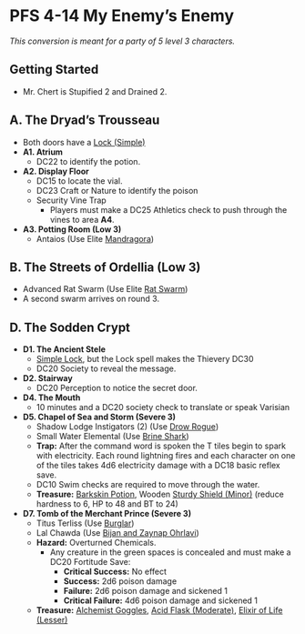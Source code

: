 # PFS 4-14 My Enemy’s Enemy

_This conversion is meant for a party of 5 level 3 characters._

## Getting Started

* Mr. Chert is Stupified 2 and Drained 2.

## A. The Dryad’s Trousseau

* Both doors have a [Lock (Simple)](https://2e.aonprd.com/Equipment.aspx?ID=30)
* **A1. Atrium**
    * DC22 to identify the potion.
* **A2. Display Floor**
    * DC15 to locate the vial.
    * DC23 Craft or Nature to identify the poison
    * Security Vine Trap
        * Players must make a DC25 Athletics check to push through the vines to area **A4**.
* **A3. Potting Room (Low 3)**
    * Antaios (Use Elite [Mandragora](https://2e.aonprd.com/Monsters.aspx?ID=727))

## B. The Streets of Ordellia (Low 3)

* Advanced Rat Swarm (Use Elite [Rat Swarm](https://2e.aonprd.com/Monsters.aspx?ID=347))
* A second swarm arrives on round 3.

## D. The Sodden Crypt

* **D1. The Ancient Stele**
    * [Simple Lock](https://2e.aonprd.com/Equipment.aspx?ID=30), but the Lock spell makes the Thievery DC30
    * DC20 Society to reveal the message.
* **D2. Stairway**
    * DC20 Perception to notice the secret door.
* **D4. The Mouth**
    * 10 minutes and a DC20 society check to translate or speak Varisian
* **D5. Chapel of Sea and Storm (Severe 3)**
    * Shadow Lodge Instigators (2) (Use [Drow Rogue](https://2e.aonprd.com/Monsters.aspx?ID=166))
    * Small Water Elemental (Use [Brine Shark](https://2e.aonprd.com/Monsters.aspx?ID=196))
    * **Trap:** After the command word is spoken the T tiles begin to spark with electricity.  Each round lightning fires and each character on one of the tiles takes 4d6 electricity damage with a DC18 basic reflex save.
    * DC10 Swim checks are required to move through the water.
    * **Treasure:** [Barkskin Potion](https://2e.aonprd.com/Equipment.aspx?ID=184), Wooden [Sturdy Shield (Minor)](https://2e.aonprd.com/Equipment.aspx?ID=327) (reduce hardness to 6, HP to 48 and BT to 24)
* **D7. Tomb of the Merchant Prince (Severe 3)**
    * Titus Terliss (Use [Burglar](https://2e.aonprd.com/NPCs.aspx?ID=890))
    * Lal Chawda (Use [Bijan and Zaynap Ohrlavi](https://pf2easy.com/index.php?id=4851&name=bijan_and_zaynap_ohrlavi))
    * **Hazard:** Overturned Chemicals.  
        * Any creature in the green spaces is concealed and must make a DC20 Fortitude Save:
            * **Critical Success:** No effect
            * **Success:** 2d6 poison damage
            * **Failure:** 2d6 poison damage and sickened 1
            * **Critical Failure:** 4d6 poison damage and sickened 1
    * **Treasure:** [Alchemist Goggles](https://2e.aonprd.com/Equipment.aspx?ID=408), [Acid Flask (Moderate)](https://2e.aonprd.com/Equipment.aspx?ID=74), [Elixir of Life (Lesser)](https://2e.aonprd.com/Equipment.aspx?ID=91)